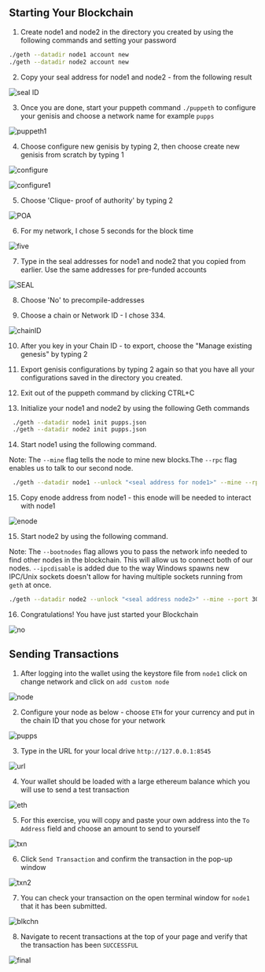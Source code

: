 
## Starting Your Blockchain

1) Create node1 and node2 in the directory you created by using the following commands and setting your password 
       
 ```bash
 ./geth --datadir node1 account new
 ./geth --datadir node2 account new
 ```
2) Copy your seal address for node1 and node2 - from the following result 

![seal ID](Images/sealID.png)

3) Once you are done, start your puppeth command `./puppeth` to configure your genisis and choose a network name for example `pupps`

![puppeth1](Images/puppeth1.png)

4) Choose configure new genisis by typing 2, then choose create new genisis from scratch by typing 1 

![configure](Images/configure.png)

![configure1](Images/configure1.png)

5) Choose 'Clique- proof of authority' by typing 2 

![POA](Images/POA.png)

6) For my network, I chose 5 seconds for the block time

![five](Images/fives.png)

7) Type in the seal addresses for node1 and node2 that you copied from earlier. Use the same addresses for pre-funded accounts 

![SEAL](Images/seal.png)

8) Choose 'No' to precompile-addresses

9) Choose a chain or Network ID - I chose 334. 

![chainID](Images/chainID.png)

10) After you key in your Chain ID - to export, choose the "Manage existing genesis" by typing 2

11) Export genisis configurations by typing 2 again so that you have all your configurations saved in the directory you created. 

12) Exit out of the puppeth command by clicking CTRL+C

13) Initialize your node1 and node2 by using the following Geth commands
```bash
 ./geth --datadir node1 init pupps.json
 ./geth --datadir node2 init pupps.json
 ```
14) Start node1 using the following command. 

Note: The `--mine` flag tells the node to mine new blocks.The `--rpc` flag enables us to talk to our second node. 

```bash
 ./geth --datadir node1 --unlock "<seal address for node1>" --mine --rpc --allow-insecure-unlock
 ```
15) Copy enode address from node1 - this enode will be needed to interact with node1 

![enode](Images/enode.png)

15) Start node2 by using the following command. 

Note: The `--bootnodes` flag allows you to pass the network info needed to find other nodes in the blockchain. This will allow us to connect both of our nodes. `--ipcdisable` is added due to the way Windows spawns new IPC/Unix sockets doesn't allow for having multiple sockets running from `geth` at once.

```bash   
./geth --datadir node2 --unlock "<seal address node2>" --mine --port 30304 --bootnodes "<enode address>" --ipcdisable --allow-insecure-unlock
 ```    
16) Congratulations! You have just started your Blockchain 
    
![no](Images/no.png)

## Sending Transactions 

1) After logging into the wallet using the keystore file from `node1` click on change network and click on `add custom node`

![node](Images/customnode.png)

2) Configure your node as below - choose `ETH` for your currency and put in the chain ID that you chose for your network 

![pupps](Images/pupps.png)

3) Type in the URL for your local drive `http://127.0.0.1:8545`

![url](Images/uRL.png)

4) Your wallet should be loaded with a large ethereum balance which you will use to send a test transaction

![eth](Images/eth.png)

5) For this exercise, you will copy and paste your own address into the `To Address` field and choose an amount to send to yourself 

![txn](Images/txn.png)

6) Click `Send Transaction` and confirm the transaction in the pop-up window

![txn2](Images/txn2.png)

7) You can check your transaction on the open terminal window for `node1` that it has been submitted. 

![blkchn](Images/blockchain.png)

8) Navigate to recent transactions at the top of your page and verify that the transaction has been `SUCCESSFUL`

![final](Images/final.png)
